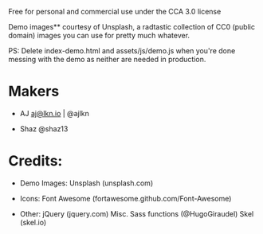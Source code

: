 Free for personal and commercial use under the CCA 3.0 license

Demo images** courtesy of Unsplash, a radtastic collection of CC0 (public domain) images
you can use for pretty much whatever.

PS: Delete index-demo.html and assets/js/demo.js when you're done messing with the demo
as neither are needed in production.

# Makers
- AJ
 aj@lkn.io | @ajlkn

- Shaz
 @shaz13

# Credits:

- Demo Images:
	Unsplash (unsplash.com)

- Icons:
	Font Awesome (fortawesome.github.com/Font-Awesome)

- Other:
	jQuery (jquery.com)
	Misc. Sass functions (@HugoGiraudel)
	Skel (skel.io)
